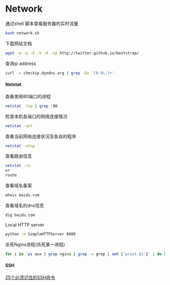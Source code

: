 Network
===========

通过shell 脚本查看服务器的实时流量
```sh
bash network.sh
```

下载网站文档
```sh
wget -m -p -E -k -K -np http://twitter.github.io/bootstrap/
```

查询ip address
```sh
curl -s checkip.dyndns.org | grep -Eo '[0-9\.]+'
```

#### Netstat
查看使用80端口的进程
```sh
netstat -lnp | grep :80
```
检查本机各端口的网络连接情况
```sh
netstat -ant
```
查看当前网络连接状况及各自的程序
```sh
netstat -atnp
```
查看路由信息
```sh
netstat -rn
or
route
```

查看域名备案
```sh
whois baidu.com
```
查看域名的dns信息
```sh
dig baidu.com
```

Local HTTP server
```sh
python -m SimpleHTTPServer 8080
```

杀死Nginx进程(杀死某一进程)
```sh
for i in `ps aux | grep nginx | grep -v grep | awk {'print $2'}` ; do kill $i; done
```

#### SSH
[25个必须记住的SSH命令](http://web.itivy.com/article-361-1.html)
